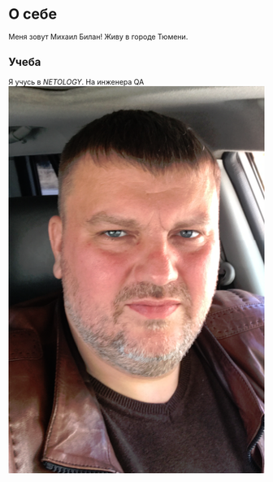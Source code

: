 # **О себе**

Меня зовут Михаил Билан!
Живу в городе Тюмени.

## **Учеба**

Я учусь в _NETOLOGY_.
На инженера QA
![](img/2023-03-29_21-49-41.png)